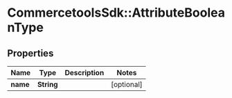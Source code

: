 # CommercetoolsSdk::AttributeBooleanType

## Properties
Name | Type | Description | Notes
------------ | ------------- | ------------- | -------------
**name** | **String** |  | [optional] 

